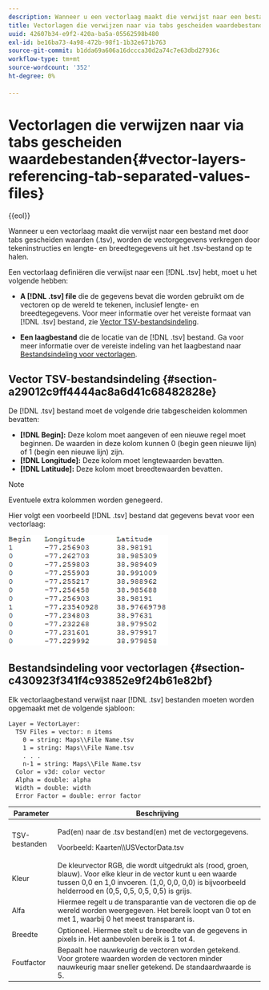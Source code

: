 ```yaml
---
description: Wanneer u een vectorlaag maakt die verwijst naar een bestand met door tabs gescheiden waarden (.tsv), worden de vectorgegevens verkregen door tekeninstructies en lengte- en breedtegegevens uit het .tsv-bestand op te halen.
title: Vectorlagen die verwijzen naar via tabs gescheiden waardebestanden
uuid: 42607b34-e9f2-420a-ba5a-05562598b480
exl-id: be16ba73-4a98-472b-98f1-1b32e671b763
source-git-commit: b1dda69a606a16dccca30d2a74c7e63dbd27936c
workflow-type: tm+mt
source-wordcount: '352'
ht-degree: 0%

---
```


# Vectorlagen die verwijzen naar via tabs gescheiden waardebestanden{#vector-layers-referencing-tab-separated-values-files}

{{eol}}

Wanneer u een vectorlaag maakt die verwijst naar een bestand met door tabs gescheiden waarden (.tsv), worden de vectorgegevens verkregen door tekeninstructies en lengte- en breedtegegevens uit het .tsv-bestand op te halen.

Een vectorlaag definiëren die verwijst naar een [!DNL .tsv] hebt, moet u het volgende hebben:

* **A [!DNL .tsv] file** die de gegevens bevat die worden gebruikt om de vectoren op de wereld te tekenen, inclusief lengte- en breedtegegevens. Voor meer informatie over het vereiste formaat van [!DNL .tsv] bestand, zie [Vector TSV-bestandsindeling](../../../../home/c-geo-oview/c-wk-img-lyrs/c-wk-vctr-lyrs/c-tab-sep-val-files.md#section-a29012c9ff4444ac8a6d41c68482828e).

* **Een laagbestand** die de locatie van de [!DNL .tsv] bestand. Ga voor meer informatie over de vereiste indeling van het laagbestand naar [Bestandsindeling voor vectorlagen](../../../../home/c-geo-oview/c-wk-img-lyrs/c-wk-vctr-lyrs/c-tab-sep-val-files.md#section-c430923f341f4c93852e9f24b61e82bf).

## Vector TSV-bestandsindeling {#section-a29012c9ff4444ac8a6d41c68482828e}

De [!DNL .tsv] bestand moet de volgende drie tabgescheiden kolommen bevatten:

* **[!DNL Begin]:** Deze kolom moet aangeven of een nieuwe regel moet beginnen. De waarden in deze kolom kunnen 0 (begin geen nieuwe lijn) of 1 (begin een nieuwe lijn) zijn.
* **[!DNL Longitude]:** Deze kolom moet lengtewaarden bevatten.
* **[!DNL Latitude]:** Deze kolom moet breedtewaarden bevatten.

>[!NOTE]
>
>Eventuele extra kolommen worden genegeerd.

Hier volgt een voorbeeld [!DNL .tsv] bestand dat gegevens bevat voor een vectorlaag:

![](assets/tsv_vectorlayer.png)

## Bestandsindeling voor vectorlagen {#section-c430923f341f4c93852e9f24b61e82bf}

Elk vectorlaagbestand verwijst naar [!DNL .tsv] bestanden moeten worden opgemaakt met de volgende sjabloon:

```
Layer = VectorLayer:
  TSV Files = vector: n items
    0 = string: Maps\\File Name.tsv
    1 = string: Maps\\File Name.tsv
    . . .
    n-1 = string: Maps\\File Name.tsv
  Color = v3d: color vector
  Alpha = double: alpha
  Width = double: width
  Error Factor = double: error factor
```

<table id="table_152F73536AB9403AB43854B81D6A9A15"> 
 <thead> 
  <tr> 
   <th colname="col1" class="entry"> Parameter </th> 
   <th colname="col2" class="entry"> Beschrijving </th> 
  </tr> 
 </thead>
 <tbody> 
  <tr> 
   <td colname="col1"> TSV-bestanden </td> 
   <td colname="col2"> <p>Pad(en) naar de <span class="filepath"> .tsv</span> bestand(en) met de vectorgegevens. </p> <p>Voorbeeld: <span class="filepath"> Kaarten\\USVectorData.tsv</span> </p> </td> 
  </tr> 
  <tr> 
   <td colname="col1"> Kleur </td> 
   <td colname="col2"> De kleurvector RGB, die wordt uitgedrukt als (rood, groen, blauw). Voor elke kleur in de vector kunt u een waarde tussen 0,0 en 1,0 invoeren. (1,0, 0,0, 0,0) is bijvoorbeeld helderrood en (0,5, 0,5, 0,5, 0,5) is grijs. </td> 
  </tr> 
  <tr> 
   <td colname="col1"> Alfa </td> 
   <td colname="col2"> Hiermee regelt u de transparantie van de vectoren die op de wereld worden weergegeven. Het bereik loopt van 0 tot en met 1, waarbij 0 het meest transparant is. </td> 
  </tr> 
  <tr> 
   <td colname="col1"> Breedte </td> 
   <td colname="col2"> Optioneel. Hiermee stelt u de breedte van de gegevens in pixels in. Het aanbevolen bereik is 1 tot 4. </td> 
  </tr> 
  <tr> 
   <td colname="col1"> Foutfactor </td> 
   <td colname="col2"> Bepaalt hoe nauwkeurig de vectoren worden getekend. Voor grotere waarden worden de vectoren minder nauwkeurig maar sneller getekend. De standaardwaarde is 5. </td> 
  </tr> 
 </tbody> 
</table>
